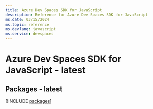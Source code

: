 ```yaml
---
title: Azure Dev Spaces SDK for JavaScript
description: Reference for Azure Dev Spaces SDK for JavaScript
ms.date: 03/15/2024
ms.topic: reference
ms.devlang: javascript
ms.service: devspaces
---
```

# Azure Dev Spaces SDK for JavaScript - latest
## Packages - latest
[!INCLUDE [packages](dev-spaces-index.md)]
